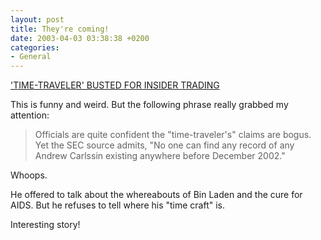 ```yaml
---
layout: post
title: They're coming!
date: 2003-04-03 03:38:38 +0200
categories:
- General
---
```

<a title="Yahoo! TV: Entertainment News & Gossip - 'TIME-TRAVELER' BUSTED FOR INSIDER TRADING" href="http://tv.yahoo.com/news/wwn/20030319/104808600007.html"> 'TIME-TRAVELER' BUSTED FOR INSIDER TRADING</a>

This is funny and weird. But the following phrase really grabbed my attention:

<blockquote>Officials are quite confident the "time-traveler's" claims are bogus. Yet the SEC source admits, "No one can find any record of any Andrew Carlssin existing anywhere before December 2002."</p></blockquote>
Whoops.

He offered to talk about the whereabouts of Bin Laden and the cure for AIDS. But he refuses to tell where his "time craft" is.

Interesting story!
